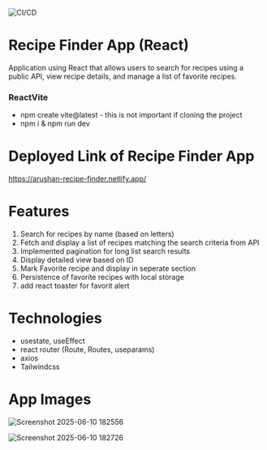 ![CI/CD](https://github.com/Arush16101999/recipe-finder-app/actions/workflows/deploy.yml/badge.svg)

# Recipe Finder App (React)

Application using React that allows users to search for recipes using a public API, view recipe details, and manage a list of favorite recipes.

### ReactVite

- npm create vite@latest - this is not important if cloning the project
- npm i & npm run dev

# Deployed Link of Recipe Finder App

https://arushan-recipe-finder.netlify.app/

# Features

1. Search for recipes by name (based on letters)
2. Fetch and display a list of recipes matching the search criteria from API
3. Implemented pagination for long list search results
4. Display detailed view based on ID
5. Mark Favorite recipe and display in seperate section
6. Persistence of favorite recipes with local storage
7. add react toaster for favorit alert

# Technologies

- usestate, useEffect
- react router (Route, Routes, useparams)
- axios
- Tailwindcss

# App Images

![Screenshot 2025-06-10 182556](https://github.com/user-attachments/assets/6c8405d9-d228-4b25-ba53-aa73f319b9b8)

![Screenshot 2025-06-10 182726](https://github.com/user-attachments/assets/63c70dab-0a05-4df4-9244-a415c1bd9a56)
